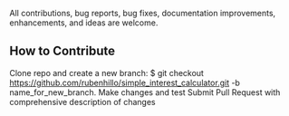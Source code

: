 All contributions, bug reports, bug fixes, documentation improvements, enhancements, and ideas are welcome.

How to Contribute
---------------------
Clone repo and create a new branch: $ git checkout https://github.com/rubenhillo/simple_interest_calculator.git -b name_for_new_branch.
Make changes and test
Submit Pull Request with comprehensive description of changes
